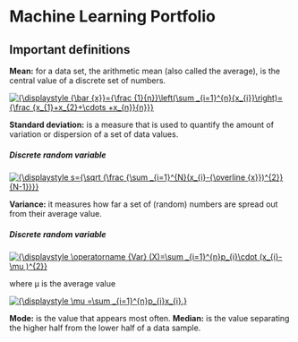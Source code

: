 # Machine Learning Portfolio

## Important definitions

**Mean:** for a data set, the arithmetic mean (also called the average), is the central value of a discrete set of numbers.

<a href="https://www.codecogs.com/eqnedit.php?latex={\displaystyle&space;{\bar&space;{x}}={\frac&space;{1}{n}}\left(\sum&space;_{i=1}^{n}{x_{i}}\right)={\frac&space;{x_{1}&plus;x_{2}&plus;\cdots&space;&plus;x_{n}}{n}}}" target="_blank"><img src="https://latex.codecogs.com/gif.latex?{\displaystyle&space;{\bar&space;{x}}={\frac&space;{1}{n}}\left(\sum&space;_{i=1}^{n}{x_{i}}\right)={\frac&space;{x_{1}&plus;x_{2}&plus;\cdots&space;&plus;x_{n}}{n}}}" title="{\displaystyle {\bar {x}}={\frac {1}{n}}\left(\sum _{i=1}^{n}{x_{i}}\right)={\frac {x_{1}+x_{2}+\cdots +x_{n}}{n}}}" /></a>

**Standard deviation:** is a measure that is used to quantify the amount of variation or dispersion of a set of data values.
##### Discrete random variable

<a href="https://www.codecogs.com/eqnedit.php?latex={\displaystyle&space;s={\sqrt&space;{\frac&space;{\sum&space;_{i=1}^{N}(x_{i}-{\overline&space;{x}})^{2}}{N-1}}}}" target="_blank"><img src="https://latex.codecogs.com/gif.latex?{\displaystyle&space;s={\sqrt&space;{\frac&space;{\sum&space;_{i=1}^{N}(x_{i}-{\overline&space;{x}})^{2}}{N-1}}}}" title="{\displaystyle s={\sqrt {\frac {\sum _{i=1}^{N}(x_{i}-{\overline {x}})^{2}}{N-1}}}}" /></a>

**Variance:** it measures how far a set of (random) numbers are spread out from their average value.
##### Discrete random variable

<a href="https://www.codecogs.com/eqnedit.php?latex={\displaystyle&space;\operatorname&space;{Var}&space;(X)=\sum&space;_{i=1}^{n}p_{i}\cdot&space;(x_{i}-\mu&space;)^{2}}" target="_blank"><img src="https://latex.codecogs.com/gif.latex?{\displaystyle&space;\operatorname&space;{Var}&space;(X)=\sum&space;_{i=1}^{n}p_{i}\cdot&space;(x_{i}-\mu&space;)^{2}}" title="{\displaystyle \operatorname {Var} (X)=\sum _{i=1}^{n}p_{i}\cdot (x_{i}-\mu )^{2}}" /></a>

where µ  is the average value

<a href="https://www.codecogs.com/eqnedit.php?latex={\displaystyle&space;\mu&space;=\sum&space;_{i=1}^{n}p_{i}x_{i}.}" target="_blank"><img src="https://latex.codecogs.com/gif.latex?{\displaystyle&space;\mu&space;=\sum&space;_{i=1}^{n}p_{i}x_{i}.}" title="{\displaystyle \mu =\sum _{i=1}^{n}p_{i}x_{i}.}" /></a>

**Mode:** is the value that appears most often.
**Median:** is the value separating the higher half from the lower half of a data  sample.
